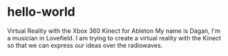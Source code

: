 # hello-world
Virtual Reality with the Xbox 360 Kinect for Ableton
My name is Dagan, I'm a musician in Lovefield. I am trying to create a virtual reality with the Kinect so that we can express our ideas over the radiowaves.
